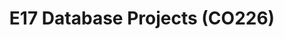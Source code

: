 ---
layout: project_batch
title: E17 Database Projects (CO226)
permalink: /co226/e17/
has_children: true
parent: Database Projects (CO226)
batch: e17

default_thumb_image: /data/categories/co226/thumbnail.jpg
description: This section contains projects conducted as a partial requirement to complete the course CO226 - Database Systems. Usually, these projects are conducted by groups of 3 students. The course focuses on database systems and students are required to develop a database management system for the project
---